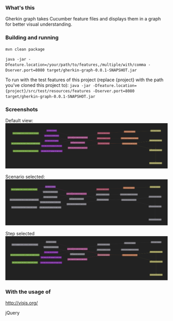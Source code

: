 ### What's this

Gherkin graph takes Cucumber feature files and displays them in a graph for better visual understanding. 

### Building and running

`mvn clean package`

`java -jar -Dfeature.location=/your/path/to/features,/multiple/with/comma -Dserver.port=8080 target/gherkin-graph-0.0.1-SNAPSHOT.jar`

To run with the test features of this project (replace {project} with the path you've cloned this project to):
`java -jar -Dfeature.location={project}/src/test/resources/features -Dserver.port=8080 target/gherkin-graph-0.0.1-SNAPSHOT.jar`

### Screenshots

Default view:
![default view](doc_assets/default_view.png "Default View")

Scenario selected:
![scenario selected view](doc_assets/scenario_selected.png "Scenario selected")

Step selected
![step selected view](doc_assets/step_selected.png "Step selected")

### With the usage of

http://visjs.org/

jQuery